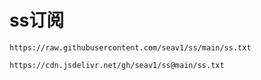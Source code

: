 # ss订阅
```
https://raw.githubusercontent.com/seav1/ss/main/ss.txt
```
```
https://cdn.jsdelivr.net/gh/seav1/ss@main/ss.txt
```
